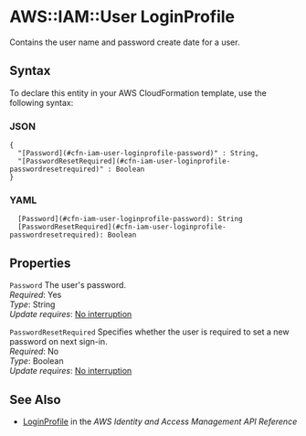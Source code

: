 # AWS::IAM::User LoginProfile<a name="aws-properties-iam-user-loginprofile"></a>

Contains the user name and password create date for a user\.

## Syntax<a name="aws-properties-iam-user-loginprofile-syntax"></a>

To declare this entity in your AWS CloudFormation template, use the following syntax:

### JSON<a name="aws-properties-iam-user-loginprofile-syntax.json"></a>

```
{
  "[Password](#cfn-iam-user-loginprofile-password)" : String,
  "[PasswordResetRequired](#cfn-iam-user-loginprofile-passwordresetrequired)" : Boolean
}
```

### YAML<a name="aws-properties-iam-user-loginprofile-syntax.yaml"></a>

```
  [Password](#cfn-iam-user-loginprofile-password): String
  [PasswordResetRequired](#cfn-iam-user-loginprofile-passwordresetrequired): Boolean
```

## Properties<a name="aws-properties-iam-user-loginprofile-properties"></a>

`Password`  <a name="cfn-iam-user-loginprofile-password"></a>
The user's password\.  
*Required*: Yes  
*Type*: String  
*Update requires*: [No interruption](https://docs.aws.amazon.com/AWSCloudFormation/latest/UserGuide/using-cfn-updating-stacks-update-behaviors.html#update-no-interrupt)

`PasswordResetRequired`  <a name="cfn-iam-user-loginprofile-passwordresetrequired"></a>
Specifies whether the user is required to set a new password on next sign\-in\.  
*Required*: No  
*Type*: Boolean  
*Update requires*: [No interruption](https://docs.aws.amazon.com/AWSCloudFormation/latest/UserGuide/using-cfn-updating-stacks-update-behaviors.html#update-no-interrupt)

## See Also<a name="aws-properties-iam-user-loginprofile--seealso"></a>
+  [LoginProfile](https://docs.aws.amazon.com/IAM/latest/APIReference/API_LoginProfile.html) in the *AWS Identity and Access Management API Reference* 